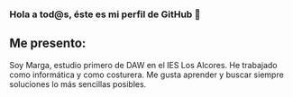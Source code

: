 ### Hola a tod@s, éste es mi perfil de GitHub 👋

## Me presento:

Soy Marga, estudio primero de DAW en el IES Los Alcores. 
He trabajado como informática y como costurera.
Me gusta aprender y buscar siempre soluciones lo más sencillas posibles.

<!--
**marga090/marga090** is a ✨ _special_ ✨ repository because its `README.md` (this file) appears on your GitHub profile.

Here are some ideas to get you started:

- 🔭 I’m currently working on ...
- 🌱 I’m currently learning ...
- 👯 I’m looking to collaborate on ...
- 🤔 I’m looking for help with ...
- 💬 Ask me about ...
- 📫 How to reach me: ...
- 😄 Pronouns: ...
- ⚡ Fun fact: ...
-->
